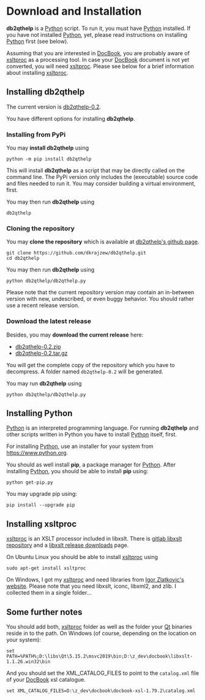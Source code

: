 # Download and Installation

__db2qthelp__ is a [Python](https://www.python.org/) script. To run it, you must have [Python](https://www.python.org/) installed. If you have not installed [Python](https://www.python.org/), yet, please read instructions on installing [Python](https://www.python.org/) first (see below).

Assuming that you are interested in [DocBook](https://docbook.org/), you are probably aware of [xsltproc](https://gitlab.gnome.org/GNOME/libxslt) as a processing tool. In case your [DocBook](https://docbook.org/) document is not yet converted, you will need [xsltproc](https://gitlab.gnome.org/GNOME/libxslt). Please see below for a brief information about installing [xsltproc](https://gitlab.gnome.org/GNOME/libxslt).


## Installing db2qthelp

The current version is [db2qthelp-0.2](https://github.com/dkrajzew/db2qthelp/releases/tag/0.2).

You have different options for installing __db2qthelp__.

### Installing from PyPi

You may __install db2qthelp__ using

```console
python -m pip install db2qthelp
```

This will install __db2qthelp__ as a script that may be directly called on the command line. The PyPi version only includes the (executable) source code and files needed to run it. You may consider building a virtual environment, first.

You may then run __db2qthelp__ using 

```console
db2qthelp
```

### Cloning the repository

You may __clone the repository__ which is available at [db2qthelp&apos;s github page](https://github.com/dkrajzew/db2qthelp).

```console
git clone https://github.com/dkrajzew/db2qthelp.git
cd db2qthelp
```

You may then run __db2qthelp__ using 

```console
python db2qthelp/db2qthelp.py
```

Please note that the current repository version may contain an in-between version with new, undescribed, or even buggy behavior. You should rather use a recent release version.

### Download the latest release

Besides, you may __download the current release__ here:

* [db2qthelp-0.2.zip](https://github.com/dkrajzew/db2qthelp/archive/refs/tags/0.2.zip)
* [db2qthelp-0.2.tar.gz](https://github.com/dkrajzew/db2qthelp/archive/refs/tags/0.2.tar.gz)

You will get the complete copy of the repository which you have to decompress. A folder named ```db2qthelp-0.2``` will be generated.

You may run __db2qthelp__ using 

```console
python db2qthelp/db2qthelp.py
```


## Installing Python

[Python](https://www.python.org/) is an interpreted programming language. For running __db2qthelp__ and other scripts written in Python you have to install [Python](https://www.python.org/) itself, first.

For installing [Python](https://www.python.org/), use an installer for your system from <https://www.python.org>.

You should as well install **pip**, a package manager for [Python](https://www.python.org/). After installing [Python](https://www.python.org/), you should be able to install **pip** using:

```console
python get-pip.py
```

You may upgrade pip using:

```console
pip install --upgrade pip
```

## Installing xsltproc

[xsltproc](https://gitlab.gnome.org/GNOME/libxslt) is an XSLT processor included in libxslt. There is [gitlab libxslt repository](https://gitlab.gnome.org/GNOME/libxslt) and a [libxslt release downloads](https://download.gnome.org/sources/libxslt/) page.

On Ubuntu Linux you should be able to install [xsltproc](https://gitlab.gnome.org/GNOME/libxslt) using

```console
sudo apt-get install xsltproc
```

On Windows, I got my [xsltproc](https://gitlab.gnome.org/GNOME/libxslt) and need libraries from [Igor Zlatkovic's website](https://www.zlatkovic.com/libxml.en.html). Please note that you need libxslt, iconc, libxml2, and zlib. I collected them in a single folder&#8230;

## Some further notes

You should add both, [xsltproc](https://gitlab.gnome.org/GNOME/libxslt) folder as well as the folder your [Qt](https://www.qt.io/) binaries reside in to the path. On Windows (of course, depending on the location on your system):

```console
set PATH=%PATH%;D:\libs\Qt\5.15.2\msvc2019\bin;D:\z_dev\docbook\libxslt-1.1.26.win32\bin
```

And you should set the XML_CATALOG_FILES to point to the ```catalog.xml``` file of your [DocBook](https://docbook.org/) xsl catalogue.

```console
set XML_CATALOG_FILES=D:\z_dev\docbook\docbook-xsl-1.79.2\catalog.xml
```

